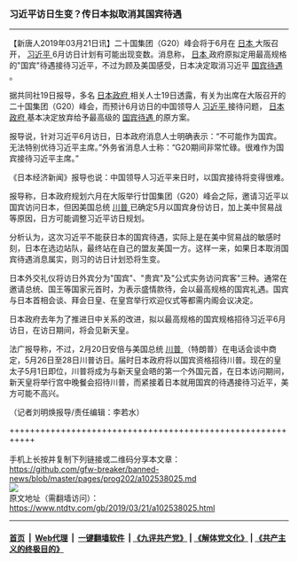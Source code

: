 ### 习近平访日生变？传日本拟取消其国宾待遇
------------------------

<div class="post_content" itemprop="articleBody">
 <p>
  【新唐人2019年03月21日讯】二十国集团（G20）峰会将于6月在
  <a href="https://www.ntdtv.com/gb/日本.htm">
   日本
  </a>
  大阪召开，
  <a href="https://www.ntdtv.com/gb/习近平.htm">
   习近平
  </a>
  6月访日计划有可能出现变数。消息称，
  <a href="https://www.ntdtv.com/gb/日本.htm">
   日本
  </a>
  政府原拟定用最高规格的"国宾"待遇接待习近平，不过为顾及美国感受，日本决定取消习近平
  <a href="https://www.ntdtv.com/gb/国宾待遇.htm">
   国宾待遇
  </a>
  。
 </p>
 <p>
  据共同社19日报导，多名
  <a href="https://www.ntdtv.com/gb/日本政府.htm">
   日本政府
  </a>
  相关人士19日透露，有关为出席在大阪召开的二十国集团（G20）峰会，而预计6月访日的中国领导人
  <a href="https://www.ntdtv.com/gb/习近平.htm">
   习近平
  </a>
  接待问题，
  <a href="https://www.ntdtv.com/gb/日本政府.htm">
   日本政府
  </a>
  基本决定放弃给予最高级的
  <a href="https://www.ntdtv.com/gb/国宾待遇.htm">
   国宾待遇
  </a>
  的原方案。
 </p>
 <p>
  报导说，针对习近平6月访日，日本政府消息人士明确表示：“不可能作为国宾。无法特别优待习近平主席。”外务省消息人士称：“G20期间非常忙碌。很难作为国宾接待习近平主席。”
 </p>
 <p>
  《日本经济新闻》报导也说：中国领导人习近平来日时，以国宾接待将变得很难。
 </p>
 <p>
  报导称，日本政府规划六月在大阪举行廿国集团（G20）峰会之际，邀请习近平以国宾访问日本，但因美国总统
  <a href="https://www.ntdtv.com/gb/川普.htm">
   川普
  </a>
  已确定5月以国宾身份访日，加上美中贸易战等原因，日方可能调整习近平访日规划。
 </p>
 <p>
  分析认为，这次习近平不能获日本的国宾待遇，实际上是在美中贸易战的敏感时刻，日本在选边站队，最终站在自己的盟友美国一方。这样一来，如果日本取消国宾待遇消息属实，则习的访日计划恐将生变。
 </p>
 <p>
  日本外交礼仪将访日外宾分为"国宾"、"贵宾"及"公式实务访问宾客"三种。通常在邀请总统、国王等国家元首时，为表示盛情款待，会以最高规格的国宾礼遇。国宾与日本首相会谈、拜会日皇、在皇宫举行欢迎仪式等都需内阁会议决定。
 </p>
 <p>
  日本政府去年为了推进日中关系的改进，拟以最高规格的国宾规格招待习近平6月访日，在访日期间，将会见新天皇。
 </p>
 <p>
  法广报导称，不过，2月20日安倍与美国总统
  <a href="https://www.ntdtv.com/gb/川普.htm">
   川普
  </a>
  （特朗普）在电话会谈中商定，5月26日至28日川普访日。届时日本政府将以国宾资格招待川普。现在的皇太子5月1日即位，川普将成为与新天皇会晤的第一个外国元首，在日本访问期间，新天皇将举行宫中晚餐会招待川普，而紧接着日本就用国宾的待遇接待习近平，美方可能不高兴。
 </p>
 <p>
  （记者刘明焕报导/责任编辑：李若水）
 </p>
 <div class="single_ad">
 </div>
</div>

+++++++++++++++++++++++++++++++++++++++++++++++++++++++++++<br/><br/>
手机上长按并复制下列链接或二维码分享本文章：<br/>
https://github.com/gfw-breaker/banned-news/blob/master/pages/prog202/a102538025.md <br/>
<a href='https://github.com/gfw-breaker/banned-news/blob/master/pages/prog202/a102538025.md'><img src='https://github.com/gfw-breaker/banned-news/blob/master/pages/prog202/a102538025.md.png'/></a> <br/>
原文地址（需翻墙访问）：https://www.ntdtv.com/gb/2019/03/21/a102538025.html


------------------------
#### [首页](https://github.com/gfw-breaker/banned-news/blob/master/README.md) &nbsp;|&nbsp; [Web代理](https://github.com/labour-camp/helloworld) &nbsp;|&nbsp; [一键翻墙软件](https://github.com/gfw-breaker/nogfw/blob/master/README.md) &nbsp;| [《九评共产党》](https://github.com/gfw-breaker/9ping.md/blob/master/README.md#九评之一评共产党是什么) | [《解体党文化》](https://github.com/gfw-breaker/jtdwh.md/blob/master/README.md) | [《共产主义的终极目的》](https://github.com/gfw-breaker/gczydzjmd.md/blob/master/README.md)

